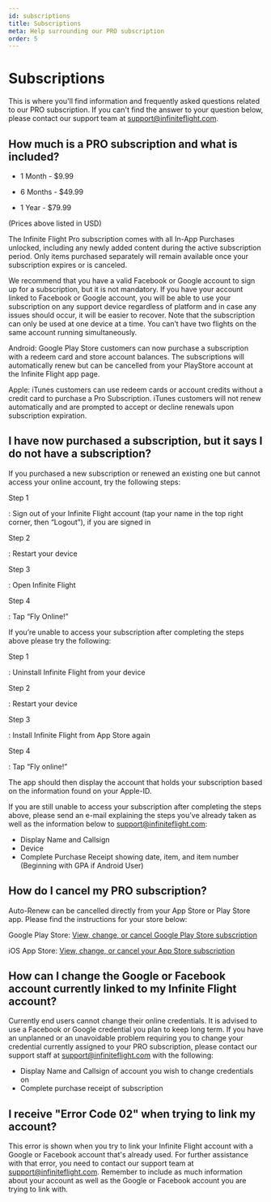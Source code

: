 ```yaml
---
id: subscriptions
title: Subscriptions
meta: Help surrounding our PRO subscription
order: 5
---
```




# Subscriptions

This is where you'll find information and frequently asked questions related to our PRO subscription. If you can't find the answer to your question below, please contact our support team at [support@infiniteflight.com](mailto:support@infiniteflight.com).



## How much is a PRO subscription and what is included? 

- 1 Month - $9.99

- 6 Months - $49.99 

- 1 Year - $79.99

(Prices above listed in USD)


The Infinite Flight Pro subscription comes with all In-App Purchases unlocked, including any newly added content during the active subscription period. Only items purchased separately will remain available once your subscription expires or is canceled.

We recommend that you have a valid Facebook or Google account to sign up for a subscription, but it is not mandatory. If you have your account linked to Facebook or Google account, you will be able to use your subscription on any support device regardless of platform and in case any issues should occur, it will be easier to recover. Note that the subscription can only be used at one device at a time. You can’t have two flights on the same account running simultaneously.

Android: Google Play Store customers can now purchase a subscription with a redeem card and store account balances. The subscriptions will automatically renew but can be cancelled from your PlayStore account at the Infinite Flight app page.

Apple: iTunes customers can use redeem cards or account credits without a credit card to purchase a Pro Subscription. iTunes customers will not renew automatically and are prompted to accept or decline renewals upon subscription expiration.



## I have now purchased a subscription, but it says I do not have a subscription? 

If you purchased a new subscription or renewed an existing one but cannot access your online account, try the following steps:



Step 1

: Sign out of your Infinite Flight account (tap your name in the top right corner, then “Logout”), if you are signed in



Step 2

: Restart your device



Step 3

: Open Infinite Flight



Step 4

: Tap “Fly Online!”




If you’re unable to access your subscription after completing the steps above please try the following:



Step 1

: Uninstall Infinite Flight from your device



Step 2

: Restart your device



Step 3

: Install Infinite Flight from App Store again



Step 4

: Tap “Fly online!”



The app should then display the account that holds your subscription based on the information found on your Apple-ID.



If you are still unable to access your subscription after completing the steps above, please send an e-mail explaining the steps you’ve already taken as well as the information below to support@infiniteflight.com:

- Display Name and Callsign
- Device
- Complete Purchase Receipt showing date, item, and item number (Beginning with GPA if Android User)



## How do I cancel my PRO subscription? 

Auto-Renew can be cancelled directly from your App Store or Play Store app. Please find the instructions for your store below:

Google Play Store:
[View, change, or cancel Google Play Store subscription](https://support.google.com/googleplay/answer/7018481?co=GENIE.Platform%3DAndroid&hl=en)

iOS App Store:
[View, change, or cancel your App Store subscription](https://support.apple.com/en-us/HT202039)



## How can I change the Google or Facebook account currently linked to my Infinite Flight account? 

Currently end users cannot change their online credentials. It is advised to use a Facebook or Google credential you plan to keep long term. If you have an unplanned or an unavoidable problem requiring you to change your credential currently assigned to your PRO subscription, please contact our support staff at [support@infiniteflight.com](mailto:support@infiniteflight.com) with the following:

- Display Name and Callsign of account you wish to change credentials on
- Complete purchase receipt of subscription



## I receive "Error Code 02" when trying to link my account?

This error is shown when you try to link your Infinite Flight account with a Google or Facebook account that's already used. For further assistance with that error, you need to contact our support team at support@infiniteflight.com. Remember to include as much information about your account as well as the Google or Facebook account you are trying to link with. 




